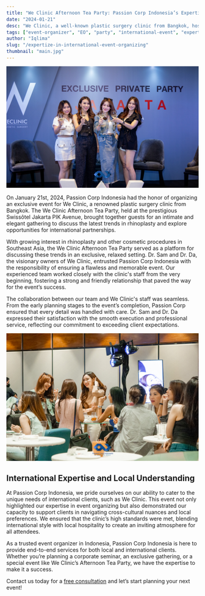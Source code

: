 ```yaml
---
title: "We Clinic Afternoon Tea Party: Passion Corp Indonesia’s Expertise in International Event Organizing"
date: "2024-01-21"
desc: "We Clinic, a well-known plastic surgery clinic from Bangkok, hosted an exclusive private tea party at Swissotel Jakarta PIK Avenue."
tags: ["event-organizer", "EO", "party", "international-event", "expertize"]
author: "Iqlima"
slug: "/expertize-in-international-event-organizing"
thumbnail: "main.jpg"
---
```


![Audience](./image1.jpg)

On January 21st, 2024, Passion Corp Indonesia had the honor of organizing an exclusive event for We Clinic, a renowned plastic surgery clinic from Bangkok. The We Clinic Afternoon Tea Party, held at the prestigious Swissôtel Jakarta PIK Avenue, brought together guests for an intimate and elegant gathering to discuss the latest trends in rhinoplasty and explore opportunities for international partnerships.

With growing interest in rhinoplasty and other cosmetic procedures in Southeast Asia, the We Clinic Afternoon Tea Party served as a platform for discussing these trends in an exclusive, relaxed setting. Dr. Sam and Dr. Da, the visionary owners of We Clinic, entrusted Passion Corp Indonesia with the responsibility of ensuring a flawless and memorable event. Our experienced team worked closely with the clinic's staff from the very beginning, fostering a strong and friendly relationship that paved the way for the event’s success.

The collaboration between our team and We Clinic's staff was seamless. From the early planning stages to the event’s completion, Passion Corp ensured that every detail was handled with care. Dr. Sam and Dr. Da expressed their satisfaction with the smooth execution and professional service, reflecting our commitment to exceeding client expectations.

![Audience](./image2.jpg)

## International Expertise and Local Understanding

At Passion Corp Indonesia, we pride ourselves on our ability to cater to the unique needs of international clients, such as We Clinic. This event not only highlighted our expertise in event organizing but also demonstrated our capacity to support clients in navigating cross-cultural nuances and local preferences. We ensured that the clinic’s high standards were met, blending international style with local hospitality to create an inviting atmosphere for all attendees.

As a trusted event organizer in Indonesia, Passion Corp Indonesia is here to provide end-to-end services for both local and international clients. Whether you’re planning a corporate seminar, an exclusive gathering, or a special event like We Clinic’s Afternoon Tea Party, we have the expertise to make it a success.

Contact us today for a [free consultation](https://passioncorp.id/kontakWA?redirect=https%3A%2F%2Fwa.me%2F6282311000310%3Ftext%3DHi%252C%2520Passion%2520Corp%2520Indonesia%252C%2520I%2520know%2520you%2520from%2520website%2520https%253A%252F%252Fpassioncorp.id%252F%2520%25E2%2580%259Cfree%2520consultation%25E2%2580%259D) and let’s start planning your next event!
